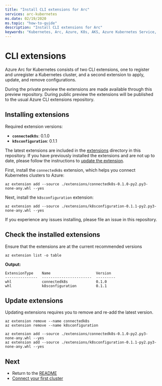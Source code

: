 ```yaml
---
title: "Install CLI extensions for Arc"
services: arc-kubernetes
ms.date: 02/19/2020
ms.topic: "how-to-guide"
description: "Install CLI extensions for Arc"
keywords: "Kubernetes, Arc, Azure, K8s, AKS, Azure Kubernetes Service, containers"
---
```


# CLI extensions

Azure Arc for Kubernetes consists of two CLI extensions, one to register and unregister a Kubernetes cluster, and a second extension to apply, update, and remove configurations.

During the private preview the extensions are made available through this preview repository. During public preview the extensions will be published to the usual Azure CLI extensions repository.

## Installing extensions

Required extension versions:

* **`connectedk8s`**: 0.1.0
* **`k8sconfiguration`**: 0.1.1

The latest extensions are included in the [extensions](../extensions) directory in this repository. If you have previously installed the extensions and are not up to date, please follow the instructions to [update the extension](#update-extensions).

First, install the `connectedk8s` extension, which helps you connect Kubernetes clusters to Azure:

```console
az extension add --source ./extensions/connectedk8s-0.1.0-py2.py3-none-any.whl --yes
```

Next, install the `k8sconfiguration` extension:

```console
az extension add --source ./extensions/k8sconfiguration-0.1.1-py2.py3-none-any.whl --yes
```

If you experience any issues installing, please file an issue in this repository.

## Check the installed extensions

Ensure that the extensions are at the current recommended versions

```console
az extension list -o table
```

**Output:**

```console
ExtensionType    Name                     Version
---------------  -----------------------  ---------
whl              connectedk8s             0.1.0
whl              k8sconfiguration         0.1.1
```

## Update extensions

Updating extensions requires you to remove and re-add the latest version.

```console
az extension remove --name connectedk8s
az extension remove --name k8sconfiguration
```

```console
az extension add --source ./extensions/connectedk8s-0.1.0-py2.py3-none-any.whl --yes
az extension add --source ./extensions/k8sconfiguration-0.1.1-py2.py3-none-any.whl --yes
```

## Next

* Return to the [README](../README.md)
* [Connect your first cluster](./02-connect-a-cluster.md)

